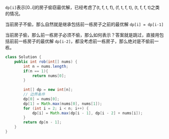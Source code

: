 `dp[i]`表示[0..i]的房子偷窃最优解，已经考虑了(t, f, t, f), (f, t, f, t), (t, f, f, t)之类的情况。

当前房子不偷，那么自然就是继承包括前一栋房子之前的最优解 `dp[i] = dp[i-1]`

当前房子偷，那么前一栋房子必须不偷，那么如何表示？答案就是跳过，直接用包括前前一栋房子的最优解 `dp[i-2]`，都没考虑前一栋房子，那么绝对是不偷前一栋。

```java
class Solution {
    public int rob(int[] nums) {
        int n = nums.length;
        if(n == 1){
            return nums[0];
        }
        
        int[] dp = new int[n];
        // 边界条件
        dp[0] = nums[0];
        dp[1] = Math.max(nums[0], nums[1]);
        for (int i = 2; i < n; i++) {
            dp[i] = Math.max(dp[i - 1], dp[i - 2] + nums[i]);
        }
        return dp[n - 1];
    }
}
```